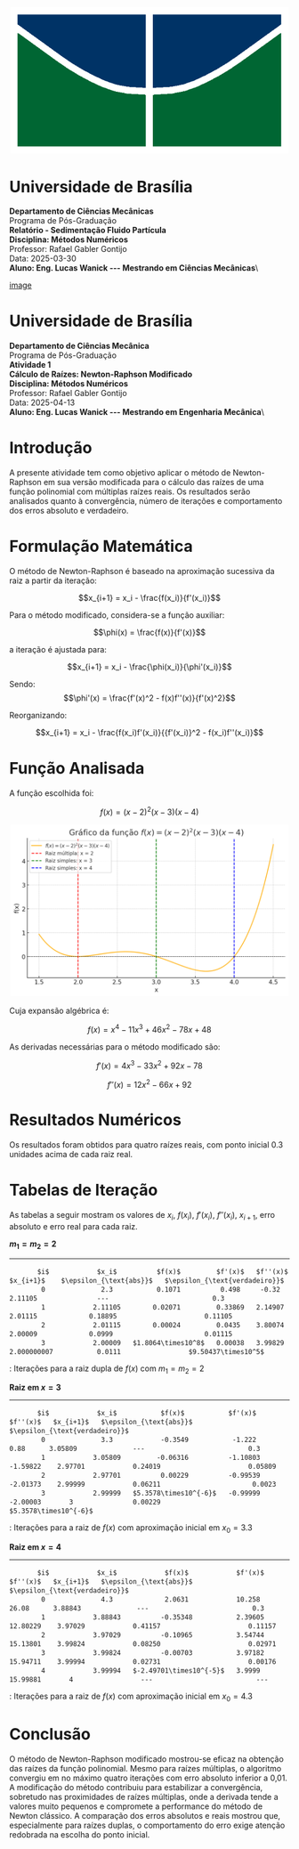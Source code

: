<p align="center">
  <img src="img/unb_bandeira.png" alt="Logo UnB" width="500"/>
</p>

# Universidade de Brasília
**Departamento de Ciências Mecânicas**\
Programa de Pós-Graduação\
**Relatório - Sedimentação Fluido Partícula**\
**Disciplina: Métodos Numéricos**\
Professor: Rafael Gabler Gontijo\
Data: 2025-03-30\
**Aluno: Eng. Lucas Wanick --- Mestrando em Ciências Mecânicas**\


[image](img/unb_bandeira.png)
# Universidade de Brasília
**Departamento de Ciências Mecânica**\
Programa de Pós-Graduação\
**Atividade 1**\
**Cálculo de Raízes: Newton-Raphson Modificado**\
**Disciplina: Métodos Numéricos**\
Professor: Rafael Gabler Gontijo\
Data: 2025-04-13\
**Aluno: Eng. Lucas Wanick --- Mestrando em Engenharia Mecânica**\


# Introdução

A presente atividade tem como objetivo aplicar o método de
Newton-Raphson em sua versão modificada para o cálculo das raízes de uma
função polinomial com múltiplas raízes reais. Os resultados serão
analisados quanto à convergência, número de iterações e comportamento
dos erros absoluto e verdadeiro.

# Formulação Matemática

O método de Newton-Raphson é baseado na aproximação sucessiva da raiz a
partir da iteração:

$$x_{i+1} = x_i - \frac{f(x_i)}{f'(x_i)}$$

Para o método modificado, considera-se a função auxiliar:

$$\phi(x) = \frac{f(x)}{f'(x)}$$

a iteração é ajustada para:

$$x_{i+1} = x_i - \frac{\phi(x_i)}{\phi'(x_i)}$$

Sendo: $$\phi'(x) = \frac{f'(x)^2 - f(x)f''(x)}{f'(x)^2}$$

Reorganizando:

$$x_{i+1} = x_i - \frac{f(x_i)f'(x_i)}{{f'(x_i)}^2 - f(x_i)f''(x_i)}$$

# Função Analisada

A função escolhida foi:

$$f(x) = (x - 2)^2(x - 3)(x - 4)$$

<p align="center">
  <img src="img/f(x)_plot.png" alt="Função do Polinômio $f(x)$" width="500"/>
</p>

Cuja expansão algébrica é:

$$f(x) = x^4 - 11x^3 + 46x^2 - 78x + 48$$

As derivadas necessárias para o método modificado são:

$$f'(x) = 4x^3 - 33x^2 + 92x - 78$$

$$f''(x) = 12x^2 - 66x + 92$$

# Resultados Numéricos

Os resultados foram obtidos para quatro raízes reais, com ponto inicial
0.3 unidades acima de cada raiz real.

# Tabelas de Iteração

As tabelas a seguir mostram os valores de $x_i$, $f(x_i)$, $f'(x_i)$,
$f''(x_i)$, $x_{i+1}$, erro absoluto e erro real para cada raiz.

   **$m_1 = m_2 = 2$**                                                                                              
  --------------------- --------- -------------------- --------- ---------- ------------- ------------------------- --------------------------------
           $i$            $x_i$          $f(x)$         $f'(x)$   $f''(x)$    $x_{i+1}$    $\epsilon_{\text{abs}}$   $\epsilon_{\text{verdadeiro}}$
            0              2.3           0.1071          0.498     -0.32       2.11105               ---                          0.3
            1            2.11105        0.02071         0.33869   2.14907      2.01115             0.18895                      0.11105
            2            2.01115        0.00024         0.0435    3.80074      2.00009             0.0999                       0.01115
            3            2.00009   $1.8064\times10^8$   0.00038   3.99829    2.000000007           0.0111                 $9.50437\times10^5$

  : Iterações para a raiz dupla de $f(x)$ com $m_1 = m_2 = 2$

   **Raiz em $x = 3$**                                                                                                
  --------------------- --------- ----------------------- ---------- ---------- ----------- ------------------------- --------------------------------
           $i$            $x_i$           $f(x)$           $f'(x)$    $f''(x)$   $x_{i+1}$   $\epsilon_{\text{abs}}$   $\epsilon_{\text{verdadeiro}}$
            0              3.3            -0.3549           -1.222      0.88      3.05809              ---                          0.3
            1            3.05809         -0.06316          -1.10803   -1.59822    2.97701            0.24019                      0.05809
            2            2.97701          0.00229          -0.99539   -2.01373    2.99999            0.06211                       0.0023
            3            2.99999   $5.3578\times10^{-6}$   -0.99999   -2.00003       3               0.00229               $5.3578\times10^{-6}$

  : Iterações para a raiz de $f(x)$ com aproximação inicial em
  $x_0 = 3.3$

   **Raiz em $x = 4$**                                                                                                 
  --------------------- --------- ------------------------- --------- ---------- ----------- ------------------------- --------------------------------
           $i$            $x_i$            $f(x)$            $f'(x)$   $f''(x)$   $x_{i+1}$   $\epsilon_{\text{abs}}$   $\epsilon_{\text{verdadeiro}}$
            0              4.3             2.0631            10.258     26.08      3.88843              ---                          0.3
            1            3.88843          -0.35348           2.39605   12.80229    3.97029            0.41157                      0.11157
            2            3.97029          -0.10965           3.54744   15.13801    3.99824            0.08250                      0.02971
            3            3.99824          -0.00703           3.97182   15.94711    3.99994            0.02731                      0.00176
            4            3.99994   $-2.49701\times10^{-5}$   3.9999    15.99881       4                 ---                          ---

  : Iterações para a raiz de $f(x)$ com aproximação inicial em
  $x_0 = 4.3$

# Conclusão

O método de Newton-Raphson modificado mostrou-se eficaz na obtenção das
raízes da função polinomial. Mesmo para raízes múltiplas, o algoritmo
convergiu em no máximo quatro iterações com erro absoluto inferior a
0,01. A modificação do método contribuiu para estabilizar a
convergência, sobretudo nas proximidades de raízes múltiplas, onde a
derivada tende a valores muito pequenos e compromete a performance do
método de Newton clássico. A comparação dos erros absolutos e reais
mostrou que, especialmente para raízes duplas, o comportamento do erro
exige atenção redobrada na escolha do ponto inicial.
